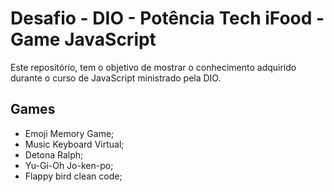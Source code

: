 # Desafio - DIO - Potência Tech iFood - Game JavaScript

Este repositório, tem o objetivo de mostrar o conhecimento adquirido durante  o curso de JavaScript ministrado pela DIO.


## Games

- Emoji Memory Game;
- Music Keyboard Virtual;
- Detona Ralph;
- Yu-Gi-Oh Jo-ken-po;
- Flappy bird clean code;
